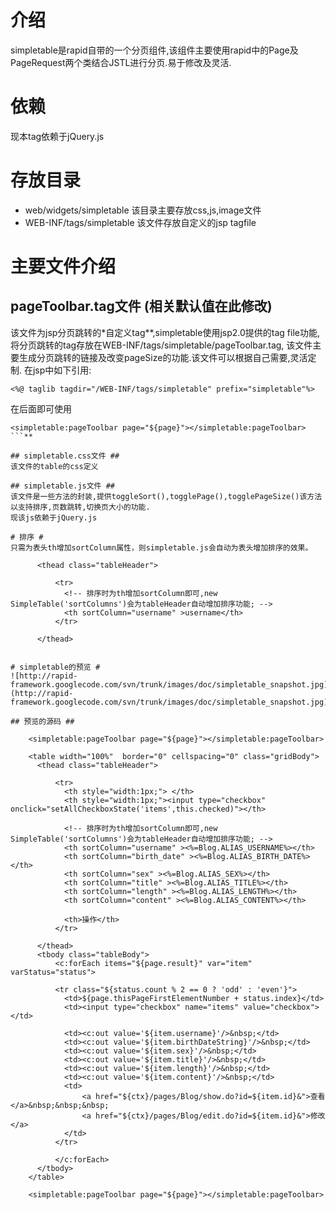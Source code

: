

# 介绍 #

simpletable是rapid自带的一个分页组件,该组件主要使用rapid中的Page及PageRequest两个类结合JSTL进行分页.易于修改及灵活.

# 依赖 #
现本tag依赖于jQuery.js

# 存放目录 #
  * web/widgets/simpletable 该目录主要存放css,js,image文件
  * WEB-INF/tags/simpletable 该文件存放自定义的jsp tagfile


# 主要文件介绍 #
## pageToolbar.tag文件 (相关默认值在此修改) ##
该文件为jsp分页跳转的\*自定义tag**,simpletable使用jsp2.0提供的tag file功能,将分页跳转的tag存放在WEB-INF/tags/simpletable/pageToolbar.tag, 该文件主要生成分页跳转的链接及改变pageSize的功能.该文件可以根据自己需要,灵活定制.
在jsp中如下引用:
```
<%@ taglib tagdir="/WEB-INF/tags/simpletable" prefix="simpletable"%>
```
在后面即可使用
```
<simpletable:pageToolbar page="${page}"></simpletable:pageToolbar>
```**

## simpletable.css文件 ##
该文件的table的css定义

## simpletable.js文件 ##
该文件是一些方法的封装,提供toggleSort(),togglePage(),togglePageSize()该方法以支持排序,页数跳转,切换页大小的功能.
现该js依赖于jQuery.js

# 排序 #
只需为表头th增加sortColumn属性，则simpletable.js会自动为表头增加排序的效果。
```
		  <thead class="tableHeader">
			  
			  <tr>
				<!-- 排序时为th增加sortColumn即可,new SimpleTable('sortColumns')会为tableHeader自动增加排序功能; -->
				<th sortColumn="username" >username</th>
			  </tr>
			  
		  </thead>
```

# simpletable的预览 #
![http://rapid-framework.googlecode.com/svn/trunk/images/doc/simpletable_snapshot.jpg](http://rapid-framework.googlecode.com/svn/trunk/images/doc/simpletable_snapshot.jpg)

## 预览的源码 ##
```
		<simpletable:pageToolbar page="${page}"></simpletable:pageToolbar>
	
		<table width="100%"  border="0" cellspacing="0" class="gridBody">
		  <thead class="tableHeader">
			  
			  <tr>
				<th style="width:1px;"> </th>
				<th style="width:1px;"><input type="checkbox" onclick="setAllCheckboxState('items',this.checked)"></th>
				
				<!-- 排序时为th增加sortColumn即可,new SimpleTable('sortColumns')会为tableHeader自动增加排序功能; -->
				<th sortColumn="username" ><%=Blog.ALIAS_USERNAME%></th>
				<th sortColumn="birth_date" ><%=Blog.ALIAS_BIRTH_DATE%></th>
				<th sortColumn="sex" ><%=Blog.ALIAS_SEX%></th>
				<th sortColumn="title" ><%=Blog.ALIAS_TITLE%></th>
				<th sortColumn="length" ><%=Blog.ALIAS_LENGTH%></th>
				<th sortColumn="content" ><%=Blog.ALIAS_CONTENT%></th>

				<th>操作</th>
			  </tr>
			  
		  </thead>
		  <tbody class="tableBody">
		  	  <c:forEach items="${page.result}" var="item" varStatus="status">
		  	  
			  <tr class="${status.count % 2 == 0 ? 'odd' : 'even'}">
				<td>${page.thisPageFirstElementNumber + status.index}</td>
				<td><input type="checkbox" name="items" value="checkbox"></td>
				
				<td><c:out value='${item.username}'/>&nbsp;</td>
				<td><c:out value='${item.birthDateString}'/>&nbsp;</td>
				<td><c:out value='${item.sex}'/>&nbsp;</td>
				<td><c:out value='${item.title}'/>&nbsp;</td>
				<td><c:out value='${item.length}'/>&nbsp;</td>
				<td><c:out value='${item.content}'/>&nbsp;</td>
				<td>
					<a href="${ctx}/pages/Blog/show.do?id=${item.id}&">查看</a>&nbsp;&nbsp;&nbsp;
					<a href="${ctx}/pages/Blog/edit.do?id=${item.id}&">修改</a>
				</td>
			  </tr>
			  
		  	  </c:forEach>
		  </tbody>
		</table>
	
		<simpletable:pageToolbar page="${page}"></simpletable:pageToolbar>
```